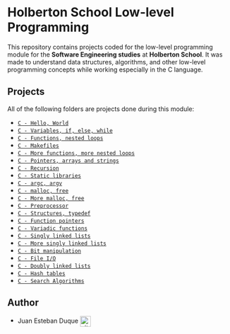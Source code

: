 # Holberton School Low-level Programming

This repository contains projects coded for the low-level programming module for the **Software Engineering studies** at **Holberton School**. It was made to understand data structures, algorithms, and other low-level programming concepts while working especially in the C language.

## Projects
All of the following folders are projects done during this module:

* [`C - Hello, World`](./hello_world)
* [`C - Variables, if, else, while`](./variables_if_else_while)
* [`C - Functions, nested loops`](./functions_nested_loops)
* [`C - Makefiles`](./makefiles)
* [`C - More functions, more nested loops`](./more_functions_nested_loops)
* [`C - Pointers, arrays and strings`](./pointers_arrays_strings)
* [`C - Recursion`](./recursion)
* [`C - Static libraries`](./static_libraries)
* [`C - argc, argv`](./argc_argv)
* [`C - malloc, free`](./malloc_free)
* [`C - More malloc, free`](./more_malloc_free)
* [`C - Preprocessor`](./preprocessor)
* [`C - Structures, typedef`](./structures_typedef)
* [`C - Function pointers`](./function_pointers)
* [`C - Variadic functions`](./variadic_functions)
* [`C - Singly linked lists`](./singly_linked_lists)
* [`C - More singly linked lists`](./more_singly_linked_lists)
* [`C - Bit manipulation`](./bit_manipulation)
* [`C - File I/O`](./file_io)
* [`C - Doubly linked lists`](./doubly_linked_lists)
* [`C - Hash tables`](./hash_tables)
* [`C - Search Algorithms`](./search_algorithms)

## Author

* Juan Esteban Duque <a href="https://github.com/Juanesduque1" rel="nofollow"><img align="center" alt="github" src="https://www.vectorlogo.zone/logos/github/github-tile.svg" height="24" /></a>